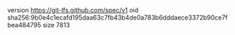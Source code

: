 version https://git-lfs.github.com/spec/v1
oid sha256:9b0e4c1ecafd195daa63c7fb43b4de0a783b6dddaece3372b90ce7fbea484795
size 7813
